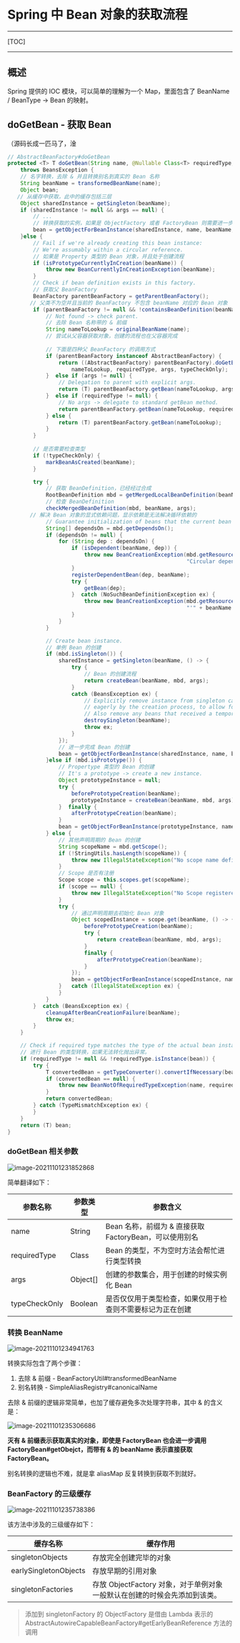 # Spring 中 Bean 对象的获取流程

---

[TOC]

---




## 概述

Spring 提供的 IOC 模块，可以简单的理解为一个 Map，里面包含了 BeanName / BeanType -> Bean 的映射。



## doGetBean - 获取 Bean 

（源码长成一匹马了，淦

```java
// AbstractBeanFactory#doGetBean
protected <T> T doGetBean(String name, @Nullable Class<T> requiredType, @Nullable Object[] args, boolean typeCheckOnly)
    throws BeansException {
    // 名字转换，去除 & 并且转换别名到真实的 Bean 名称
    String beanName = transformedBeanName(name);
    Object bean;
   // 从缓存中获取，此中的缓存包括三层
    Object sharedInstance = getSingleton(beanName);
    if (sharedInstance != null && args == null) {
        // ...
        // 转换获取的实例，如果是 ObjectFactory 或者 FactoryBean 则需要进一步完成创建
        bean = getObjectForBeanInstance(sharedInstance, name, beanName, null);
    }else {
        // Fail if we're already creating this bean instance:
        // We're assumably within a circular reference.
        // 如果是 Property 类型的 Bean 对象，并且处于创建流程
        if (isPrototypeCurrentlyInCreation(beanName)) {
            throw new BeanCurrentlyInCreationException(beanName);
        }
        // Check if bean definition exists in this factory.
        // 获取父 BeanFactory
        BeanFactory parentBeanFactory = getParentBeanFactory();
       // 父类不为空并且当前的 BeanFactory 不包含 beanName 对应的 Bean 对象
        if (parentBeanFactory != null && !containsBeanDefinition(beanName)) {
            // Not found -> check parent.
            // 去除 Bean 名称带的 & 前缀
            String nameToLookup = originalBeanName(name);
            // 尝试从父容器获取对象，创建的流程也在父容器完成
            
            // 下面是四种父 BeanFactory 的调用方式
            if (parentBeanFactory instanceof AbstractBeanFactory) {
                return ((AbstractBeanFactory) parentBeanFactory).doGetBean(
                    nameToLookup, requiredType, args, typeCheckOnly);
            }  else if (args != null) {
                // Delegation to parent with explicit args.
                return (T) parentBeanFactory.getBean(nameToLookup, args);
            }  else if (requiredType != null) {
                // No args -> delegate to standard getBean method.
                return parentBeanFactory.getBean(nameToLookup, requiredType);
            } else {
                return (T) parentBeanFactory.getBean(nameToLookup);
            }
        }
	
        // 是否需要检查类型
        if (!typeCheckOnly) {
            markBeanAsCreated(beanName);
        }

        try {
            // 获取 BeanDefinition，已经经过合成
            RootBeanDefinition mbd = getMergedLocalBeanDefinition(beanName);
            // 检查 BeanDefinition
            checkMergedBeanDefinition(mbd, beanName, args);
	   // 解决 Bean 对象的显式依赖问题，显示依赖是无法解决循环依赖的
            // Guarantee initialization of beans that the current bean depends on.
            String[] dependsOn = mbd.getDependsOn();
            if (dependsOn != null) {
                for (String dep : dependsOn) {
                    if (isDependent(beanName, dep)) {
                        throw new BeanCreationException(mbd.getResourceDescription(), beanName,
                                                        "Circular depends-on relationship between '" + beanName + "' and '" + dep + "'");
                    }
                    registerDependentBean(dep, beanName);
                    try {
                        getBean(dep);
                    }  catch (NoSuchBeanDefinitionException ex) {
                        throw new BeanCreationException(mbd.getResourceDescription(), beanName,
                                                        "'" + beanName + "' depends on missing bean '" + dep + "'", ex);
                    }
                }
            }

            // Create bean instance.
            // 单例 Bean 的创建
            if (mbd.isSingleton()) {
                sharedInstance = getSingleton(beanName, () -> {
                    try {
                        // Bean 的创建流程
                        return createBean(beanName, mbd, args);
                    }
                    catch (BeansException ex) {
                        // Explicitly remove instance from singleton cache: It might have been put there
                        // eagerly by the creation process, to allow for circular reference resolution.
                        // Also remove any beans that received a temporary reference to the bean.
                        destroySingleton(beanName);
                        throw ex;
                    }
                });
                // 进一步完成 Bean 的创建
                bean = getObjectForBeanInstance(sharedInstance, name, beanName, mbd);
            }else if (mbd.isPrototype()) {
                // Propertype 类型的 Bean 的创建
                // It's a prototype -> create a new instance.
                Object prototypeInstance = null;
                try {
                    beforePrototypeCreation(beanName);
                    prototypeInstance = createBean(beanName, mbd, args);
                }  finally {
                    afterPrototypeCreation(beanName);
                }
                bean = getObjectForBeanInstance(prototypeInstance, name, beanName, mbd);
            } else {
                // 其他声明周期的 Bean 的创建
                String scopeName = mbd.getScope();
                if (!StringUtils.hasLength(scopeName)) {
                    throw new IllegalStateException("No scope name defined for bean ´" + beanName + "'");
                }
                // Scope 是否有注册
                Scope scope = this.scopes.get(scopeName);
                if (scope == null) {
                    throw new IllegalStateException("No Scope registered for scope name '" + scopeName + "'");
                }
                try {
                    // 通过声明周期去初始化 Bean 对象
                    Object scopedInstance = scope.get(beanName, () -> {
                        beforePrototypeCreation(beanName);
                        try {
                            return createBean(beanName, mbd, args);
                        }
                        finally {
                            afterPrototypeCreation(beanName);
                        }
                    });
                    bean = getObjectForBeanInstance(scopedInstance, name, beanName, mbd);
                }   catch (IllegalStateException ex) {
                }
            }
        }  catch (BeansException ex) {
            cleanupAfterBeanCreationFailure(beanName);
            throw ex;
        }
    }

    // Check if required type matches the type of the actual bean instance.
    // 进行 Bean 的类型转换，如果无法转化抛出异常。
    if (requiredType != null && !requiredType.isInstance(bean)) {
        try {
            T convertedBean = getTypeConverter().convertIfNecessary(bean, requiredType);
            if (convertedBean == null) {
                throw new BeanNotOfRequiredTypeException(name, requiredType, bean.getClass());
            }
            return convertedBean;
        } catch (TypeMismatchException ex) {
        }
    }
    return (T) bean;
}
```

### doGetBean 相关参数

![image-20211101231852868](assets/image-20211101231852868.png)

简单翻译如下：

| 参数名称      | 参数类型 | 参数含义                                                   |
| ------------- | -------- | ---------------------------------------------------------- |
| name          | String   | Bean 名称，前缀为 & 直接获取 FactoryBean，可以使用别名     |
| requiredType  | Class    | Bean 的类型，不为空时方法会帮忙进行类型转换                |
| args          | Object[] | 创建的参数集合，用于创建的时候实例化  Bean                 |
| typeCheckOnly | Boolean  | 是否仅仅用于类型检查，如果仅用于检查则不需要标记为正在创建 |



###  转换 BeanName

![image-20211101234941763](assets/image-20211101234941763.png)

转换实际包含了两个步骤：

1. 去除 & 前缀 - BeanFactoryUtil#transformedBeanName
2. 别名转换 - SimpleAliasRegistry#canonicalName

去除 & 前缀的逻辑非常简单，也加了缓存避免多次处理字符串，其中 & 的含义是：

![image-20211101235306686](assets/image-20211101235306686.png)

**灭有 & 前缀表示获取真实的对象，即使是 FactoryBean 也会进一步调用 FactoryBean#getObejct，而带有 & 的 beanName 表示直接获取 FactoryBean。**

别名转换的逻辑也不难，就是拿 aliasMap 反复转换到获取不到就好。



### BeanFactory 的三级缓存

![image-20211101235738386](assets/image-20211101235738386.png)

该方法中涉及的三级缓存如下：

| 缓存名称              | 缓存作用                                                     |
| --------------------- | ------------------------------------------------------------ |
| singletonObjects      | 存放完全创建完毕的对象                                       |
| earlySingletonObjects | 存放早期的引用对象                                           |
| singletonFactories    | 存放 ObjectFactory 对象，对于单例对象一般默认在创建的时候会先添加到该类。 |

> 添加到 singletonFactory 的 ObjectFactory 是借由 Lambda 表示的 AbstractAutowireCapableBeanFactory#getEarlyBeanReference 方法的调用